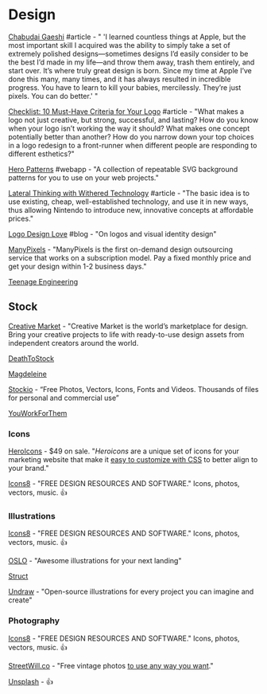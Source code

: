 # Design

[Chabudai Gaeshi](http://ignorethecode.net/blog/2012/04/28/chabudai_gaeshi/) \#article - " 'I learned countless things at Apple, but the most important skill I acquired was the ability to simply take a set of extremely polished designs—sometimes designs I’d easily consider to be the best I’d made in my life—and throw them away, trash them entirely, and start over. It’s where truly great design is born. Since my time at Apple I’ve done this many, many times, and it has always resulted in incredible progress. You have to learn to kill your babies, mercilessly. They’re just pixels. You can do better.' "

[Checklist: 10 Must-Have Criteria for Your Logo](https://gistbrands.net/10-must-have-logo-criteria/) \#article - "What makes a logo not just creative, but strong, successful, and lasting? How do you know when your logo isn’t working the way it should? What makes one concept potentially better than another? How do you narrow down your top choices in a logo redesign to a front-runner when different people are responding to different esthetics?"

[Hero Patterns](https://www.heropatterns.com/) \#webapp - "A collection of repeatable SVG background patterns for you to use on your web projects."

[Lateral Thinking with Withered Technology](http://ignorethecode.net/blog/2013/09/05/lateral_thinking_with_withered_technology/) \#article - "The basic idea is to use existing, cheap, well-established technology, and use it in new ways, thus allowing Nintendo to introduce new, innovative concepts at affordable prices."

[Logo Design Love](https://www.logodesignlove.com/) \#blog - "On logos and visual identity design"

[ManyPixels](https://manypixels.co/) - "ManyPixels is the first on-demand design outsourcing service that works on a subscription model. Pay a fixed monthly price and get your design within 1-2 business days."

[Teenage Engineering](https://teenage.engineering/)

## Stock

[Creative Market](https://creativemarket.com/) - "Creative Market is the world’s marketplace for design. Bring your creative projects to life with ready-to-use design assets from independent creators around the world.

[DeathToStock](http://deathtothestockphoto.com/)

[Magdeleine](https://magdeleine.co/browse/)

[Stockio](https://www.stockio.com/) - “Free Photos, Vectors, Icons, Fonts and Videos. Thousands of files for personal and commercial use”

[YouWorkForThem](https://www.youworkforthem.com/graphics/)

### Icons

[HeroIcons](http://www.heroicons.com/) - $49 on sale. "_Heroicons_ are a unique set of icons for your marketing website that make it [easy to customize with CSS](http://www.heroicons.com/#customization) to better align to your brand."

[Icons8](https://icons8.com/) - "FREE DESIGN RESOURCES AND SOFTWARE." Icons, photos, vectors, music. 👍

### Illustrations

[Icons8](https://icons8.com/) - "FREE DESIGN RESOURCES AND SOFTWARE." Icons, photos, vectors, music. 👍

[OSLO](https://craftwork.design/oslo-illustrations/) - "Awesome illustrations for your next landing"

[Struct](https://struct.rocks/)

[Undraw](https://undraw.co/) - "Open-source illustrations for every project you can imagine and create"

### Photography

[Icons8](https://icons8.com/) - "FREE DESIGN RESOURCES AND SOFTWARE." Icons, photos, vectors, music. 👍

[StreetWill.co](http://streetwill.co/) - "Free vintage photos [to use any way you want](http://creativecommons.org/publicdomain/zero/1.0/)."

[Unsplash](https://unsplash.com/) - 👍



